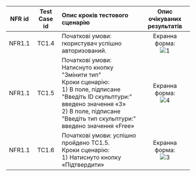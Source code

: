|NFR id|Test Case id|Опис кроків тестового сценарію|Опис очікуваних результатів|
|:-:|:-:|:-|:-:|
|NFR1.1|TC1.4|Початкові умови: rкористувач успішно авторизований. <br> |Екранна форма: <br> ![1](https://user-images.githubusercontent.com/77440017/201494461-f14924ef-7d7a-4914-b750-178e41446318.jpg)
|NFR1.1|TC1.5|Початкові умови: Натиснуто кнопку "Змінити тип" <br> Кроки сценарію: <br> 1) В поле, підписане "Введіть ID скульптури:" введено значення «3» <br> 2) В поле, підписане "Введіть тип скульптури:" введено значення «Free» |Екранна форма: <br> ![4](https://user-images.githubusercontent.com/77440017/201494677-6ef1887d-322d-4ea3-99fe-6d5cd0e46484.jpg)
|NFR1.1|TC1.6|Початкові умови: успішно пройдено TC1.5. <br> Кроки сценарію: <br> 1) Натиснуто кнопку «Підтвердити»|Екранна форма: <br> ![3](https://user-images.githubusercontent.com/77440017/201494482-16211af2-aa4a-4048-b026-ae826353eff5.jpg)





